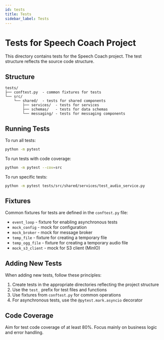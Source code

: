 ```yaml
---
id: tests
title: Tests
sidebar_label: Tests
---
```


# Tests for Speech Coach Project

This directory contains tests for the Speech Coach project. The test structure reflects the source code structure.

## Structure

```
tests/
├── conftest.py  - common fixtures for tests
└── src/
    └── shared/  - tests for shared components
        ├── services/  - tests for services
        ├── schemas/   - tests for data schemas
        └── messaging/ - tests for messaging components
```

## Running Tests

To run all tests:

```bash
python -m pytest
```

To run tests with code coverage:

```bash
python -m pytest --cov=src
```

To run specific tests:

```bash
python -m pytest tests/src/shared/services/test_audio_service.py
```

## Fixtures

Common fixtures for tests are defined in the `conftest.py` file:

- `event_loop` - fixture for enabling asynchronous tests
- `mock_config` - mock for configuration
- `mock_broker` - mock for message broker
- `temp_file` - fixture for creating a temporary file
- `temp_ogg_file` - fixture for creating a temporary audio file
- `mock_s3_client` - mock for S3 client (MinIO)

## Adding New Tests

When adding new tests, follow these principles:

1. Create tests in the appropriate directories reflecting the project structure
2. Use the `test_` prefix for test files and functions
3. Use fixtures from `conftest.py` for common operations
4. For asynchronous tests, use the `@pytest.mark.asyncio` decorator

## Code Coverage

Aim for test code coverage of at least 80%. Focus mainly on business logic and error handling.

